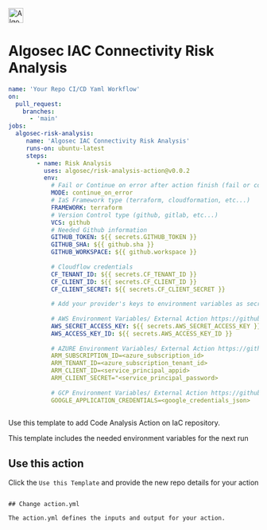 <p align="left">
  <a href="https://www.algosec.com"><img height="30" alt="Algosec" src="https://raw.githubusercontent.com/algosec/risk-analysis-action/develop/algosec_logo.png"></a>
</p>

# Algosec IAC Connectivity Risk Analysis 

```yaml
name: 'Your Repo CI/CD Yaml Workflow'
on:
  pull_request:
    branches:
      - 'main'
jobs:
  algosec-risk-analysis:
     name: 'Algosec IAC Connectivity Risk Analysis'
     runs-on: ubuntu-latest
     steps:
        - name: Risk Analysis
          uses: algosec/risk-analysis-action@v0.0.2
          env:
            # Fail or Continue on error after action finish (fail or continue_on_error)
            MODE: continue_on_error
            # IaS Framework type (terraform, cloudformation, etc...)
            FRAMEWORK: terraform
            # Version Control type (github, gitlab, etc...)
            VCS: github
            # Needed Github information
            GITHUB_TOKEN: ${{ secrets.GITHUB_TOKEN }}
            GITHUB_SHA: ${{ github.sha }}
            GITHUB_WORKSPACE: ${{ github.workspace }}
            
            # Cloudflow credentials
            CF_TENANT_ID: ${{ secrets.CF_TENANT_ID }}
            CF_CLIENT_ID: ${{ secrets.CF_CLIENT_ID }}
            CF_CLIENT_SECRET: ${{ secrets.CF_CLIENT_SECRET }}
            
            # Add your provider's keys to environment variables as secrets or use an external action to preconfigure
            
            # AWS Environment Variables/ External Action https://github.com/marketplace/actions/configure-aws-credentials-action-for-github-actions
            AWS_SECRET_ACCESS_KEY: ${{ secrets.AWS_SECRET_ACCESS_KEY }}
            AWS_ACCESS_KEY_ID: ${{ secrets.AWS_ACCESS_KEY_ID }}
            
            # AZURE Environment Variables/ External Action https://github.com/marketplace/actions/azure-login
            ARM_SUBSCRIPTION_ID=<azure_subscription_id>
            ARM_TENANT_ID=<azure_subscription_tenant_id>
            ARM_CLIENT_ID=<service_principal_appid>
            ARM_CLIENT_SECRET="<service_principal_password>
            
            # GCP Environment Variables/ External Action https://github.com/marketplace/actions/setup-google-cloud-sdk
            GOOGLE_APPLICATION_CREDENTIALS=<google_credentials_json>
            
```

Use this template to add Code Analysis Action on IaC repository.

This template includes the needed environment variables for the next run

## Use this action

Click the `Use this Template` and provide the new repo details for your action

```

## Change action.yml

The action.yml defines the inputs and output for your action.
